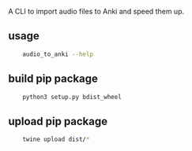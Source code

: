 A CLI to import audio files to Anki and speed them up.

## usage

```bash
	audio_to_anki --help
```

## build pip package 

```bash
	python3 setup.py bdist_wheel
```

## upload pip package

```bash
	twine upload dist/*
```
